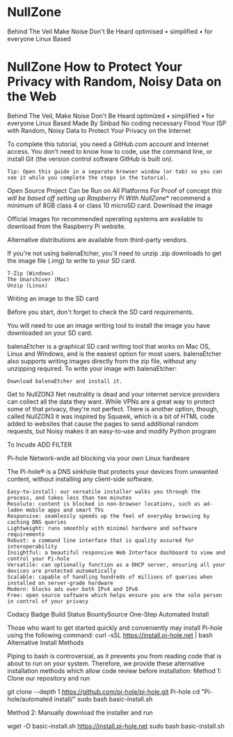 # NullZone
Behind The Veil Make Noise Don't Be Heard 
optimised • simplified • for everyone 
Linux Based 
# NullZone How to Protect Your Privacy with Random, Noisy Data on the Web
Behind The Veil, Make Noise Don't Be Heard 
optimized • simplified • for everyone 
Linux Based 
Made By Sinbad
No coding necessary
Flood Your ISP with Random, Noisy Data to Protect Your Privacy on the Internet 

To complete this tutorial, you need a GitHub.com account and Internet access. You don’t need to know how to code, use the command line, or install Git (the version control software GitHub is built on).

    Tip: Open this guide in a separate browser window (or tab) so you can see it while you complete the steps in the tutorial.


Open Source Project Can be Run on All Platforms For Proof of concept *this will be based off setting up Raspberry Pi With NullZone**
recommend a minimum of 8GB class 4 or class 10 microSD card. 
Download the image

Official images for recommended operating systems are available to download from the Raspberry Pi website.

Alternative distributions are available from third-party vendors.

If you're not using balenaEtcher, you'll need to unzip .zip downloads to get the image file (.img) to write to your SD card.


    7-Zip (Windows)
    The Unarchiver (Mac)
    Unzip (Linux)

Writing an image to the SD card

Before you start, don't forget to check the SD card requirements.

You will need to use an image writing tool to install the image you have downloaded on your SD card.

balenaEtcher is a graphical SD card writing tool that works on Mac OS, Linux and Windows, and is the easiest option for most users. balenaEtcher also supports writing images directly from the zip file, without any unzipping required. To write your image with balenaEtcher:

    Download balenaEtcher and install it.


Get to NullZON3
Net neutrality is dead and your internet service providers can collect all the data they want. While VPNs are a great way to protect some of that privacy, they're not perfect. There is another option, though, called NullZON3 it was inspired by Squawk, which is a bit of HTML code added to websites that cause the pages to send additional random requests, but Noisy makes it an easy-to-use and modify Python program


To Incude ADD FILTER



 Pi-hole
Network-wide ad blocking via your own Linux hardware

The Pi-hole® is a DNS sinkhole that protects your devices from unwanted content, without installing any client-side software.

    Easy-to-install: our versatile installer walks you through the process, and takes less than ten minutes
    Resolute: content is blocked in non-browser locations, such as ad-laden mobile apps and smart TVs
    Responsive: seamlessly speeds up the feel of everyday browsing by caching DNS queries
    Lightweight: runs smoothly with minimal hardware and software requirements
    Robust: a command line interface that is quality assured for interoperability
    Insightful: a beautiful responsive Web Interface dashboard to view and control your Pi-hole
    Versatile: can optionally function as a DHCP server, ensuring all your devices are protected automatically
    Scalable: capable of handling hundreds of millions of queries when installed on server-grade hardware
    Modern: blocks ads over both IPv4 and IPv6
    Free: open source software which helps ensure you are the sole person in control of your privacy

Codacy Badge Build Status BountySource
One-Step Automated Install

Those who want to get started quickly and conveniently may install Pi-hole using the following command:
curl -sSL https://install.pi-hole.net | bash
Alternative Install Methods

Piping to bash is controversial, as it prevents you from reading code that is about to run on your system. Therefore, we provide these alternative installation methods which allow code review before installation:
Method 1: Clone our repository and run

git clone --depth 1 https://github.com/pi-hole/pi-hole.git Pi-hole
cd "Pi-hole/automated install/"
sudo bash basic-install.sh

Method 2: Manually download the installer and run

wget -O basic-install.sh https://install.pi-hole.net
sudo bash basic-install.sh


